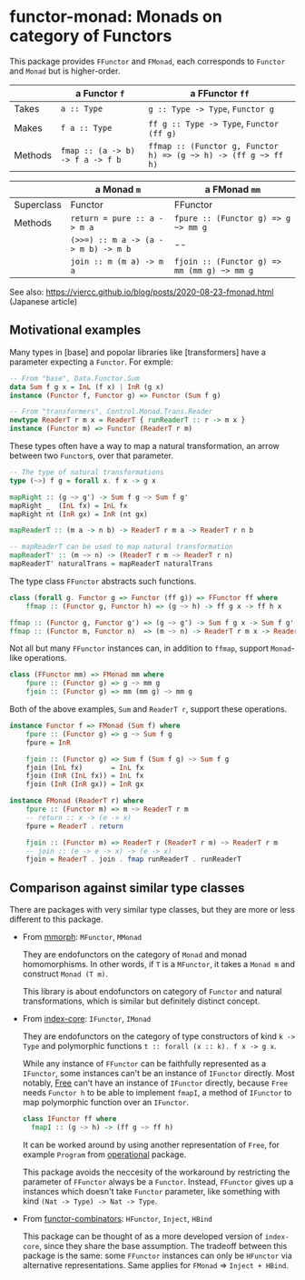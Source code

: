 # functor-monad: Monads on category of Functors

This package provides `FFunctor` and `FMonad`,
each corresponds to `Functor` and `Monad` but is higher-order.

|      | a Functor `f`   | a FFunctor `ff` |
|----|----|----|
| Takes | `a :: Type` | `g :: Type -> Type`, `Functor g` |
| Makes | `f a :: Type` | `ff g :: Type -> Type`, `Functor (ff g)` |
| Methods | `fmap :: (a -> b) -> f a -> f b` | `ffmap :: (Functor g, Functor h) => (g ~> h) -> (ff g ~> ff h)` |

|      | a Monad `m`   | a FMonad `mm` |
|----|----|----|
| Superclass | Functor | FFunctor |
| Methods | `return = pure :: a -> m a` | `fpure :: (Functor g) => g ~> mm g` |
|        | `(>>=) :: m a -> (a -> m b) -> m b` | -- |
|        | `join :: m (m a) -> m a` | `fjoin :: (Functor g) => mm (mm g) ~> mm g` |

See also: https://viercc.github.io/blog/posts/2020-08-23-fmonad.html (Japanese article)

## Motivational examples

Many types in [base] and popolar libraries like [transformers] have a parameter expecting a `Functor`.
For exmple:

```haskell
-- From "base", Data.Functor.Sum
data Sum f g x = InL (f x) | InR (g x)
instance (Functor f, Functor g) => Functor (Sum f g)

-- From "transformers", Control.Monad.Trans.Reader
newtype ReaderT r m x = ReaderT { runReaderT :: r -> m x }
instance (Functor m) => Functor (ReaderT r m)
```

These types often have a way to map a natural transformation, an arrow between two `Functor`s,
over that parameter.

```haskell
-- The type of natural transformations
type (~>) f g = forall x. f x -> g x

mapRight :: (g ~> g') -> Sum f g ~> Sum f g'
mapRight _  (InL fx) = InL fx
mapRight nt (InR gx) = InR (nt gx)

mapReaderT :: (m a -> n b) -> ReaderT r m a -> ReaderT r n b

-- mapReaderT can be used to map natural transformation
mapReaderT' :: (m ~> n) -> (ReaderT r m ~> ReaderT r n)
mapReaderT' naturalTrans = mapReaderT naturalTrans
```

The type class `FFunctor` abstracts such functions.

```haskell
class (forall g. Functor g => Functor (ff g)) => FFunctor ff where
    ffmap :: (Functor g, Functor h) => (g ~> h) -> ff g x -> ff h x

ffmap :: (Functor g, Functor g') => (g ~> g') -> Sum f g x -> Sum f g' x
ffmap :: (Functor m, Functor n)  => (m ~> n) -> ReaderT r m x -> ReaderT r n x
```

Not all but many `FFunctor` instances can, in addition to `ffmap`, support `Monad`-like operations.

```haskell
class (FFunctor mm) => FMonad mm where
    fpure :: (Functor g) => g ~> mm g
    fjoin :: (Functor g) => mm (mm g) ~> mm g
```

Both of the above examples, `Sum` and `ReaderT r`, support these operations.

```haskell
instance Functor f => FMonad (Sum f) where
    fpure :: (Functor g) => g ~> Sum f g
    fpure = InR

    fjoin :: (Functor g) => Sum f (Sum f g) ~> Sum f g
    fjoin (InL fx)       = InL fx
    fjoin (InR (InL fx)) = InL fx
    fjoin (InR (InR gx)) = InR gx

instance FMonad (ReaderT r) where
    fpure :: (Functor m) => m ~> ReaderT r m
    -- return :: x -> (e -> x)
    fpure = ReaderT . return

    fjoin :: (Functor m) => ReaderT r (ReaderT r m) ~> ReaderT r m
    -- join :: (e -> e -> x) -> (e -> x)
    fjoin = ReaderT . join . fmap runReaderT . runReaderT
```

## Comparison against similar type classes

There are packages with very similar type classes, but they are more or less different to this package.

* From [mmorph](https://hackage.haskell.org/package/mmorph-1.2.0): `MFunctor`, `MMonad`

  They are endofunctors on the category of `Monad` and monad homomorphisms. 
  In other words, if `T` is a `MFunctor`, it takes a `Monad m` and construct `Monad (T m)`.

  This library is about endofunctors on category of `Functor` and natural transformations,
  which is similar but definitely distinct concept.

* From [index-core](https://hackage.haskell.org/package/index-core): `IFunctor`, `IMonad`

  They are endofunctors on the category of type constructors of kind `k -> Type` and polymorphic functions `t :: forall (x :: k). f x -> g x`.
  
  While any instance of `FFunctor` can be faithfully represented as a `IFunctor`, some instances can't be an instance of `IFunctor` directly.
  Most notably, [Free](https://hackage.haskell.org/package/free-5.1.8/docs/Control-Monad-Free.html#t:Free) can't have an instance of `IFunctor` directly,
  because `Free` needs `Functor h` to be able to implement `fmapI`, a method of `IFunctor` to map polymorphic function over an `IFunctor`.

  ```haskell
  class IFunctor ff where
    fmapI :: (g ~> h) -> (ff g ~> ff h)
  ```

  It can be worked around by using another representation of `Free`, for example `Program` from [operational](https://hackage.haskell.org/package/operational) package.

  This package avoids the neccesity of the workaround by restricting the parameter of `FFunctor` always be a `Functor`.
  Instead, `FFunctor` gives up a instances which doesn't take `Functor` parameter, like something with kind `(Nat -> Type) -> Nat -> Type`.

* From [functor-combinators](https://hackage.haskell.org/package/functor-combinators-0.4.1.2): `HFunctor`, `Inject`, `HBind`

  This package can be thought of as a more developed version of `index-core`, since they share the base assumption.
  The tradeoff between this package is the same: some `FFunctor` instances can only be `HFunctor` via alternative representations.
  Same applies for `FMonad` => `Inject + HBind`.